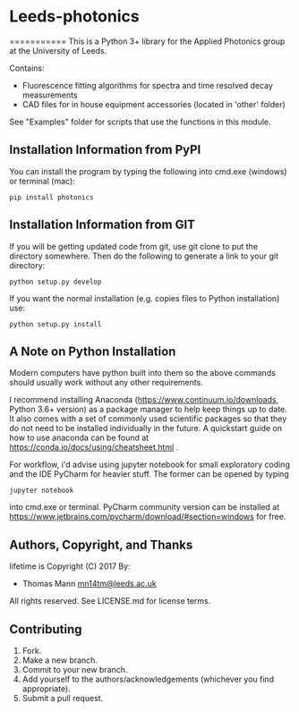 # Leeds-photonics

===========
This is a Python 3+ library for the Applied Photonics group at the University of Leeds.

Contains:
* Fluorescence fitting algorithms for spectra and time resolved decay measurements
* CAD files for in house equipment accessories (located in 'other' folder)

See "Examples" folder for scripts that use the functions in this module.


Installation Information from PyPI
----------------------------------

You can install the program by typing the following into cmd.exe (windows) or terminal (mac):
```
pip install photonics
```


Installation Information from GIT
---------------------------------
If you will be getting updated code from git, use git clone to put the directory
somewhere. Then do the following to generate a link to your git directory:
```
python setup.py develop
```

If you want the normal installation (e.g. copies files to Python installation) use:
```
python setup.py install
```


A Note on Python Installation
---------------------------------
Modern computers have python built into them so the above commands should usually work without any other requirements. 

I recommend installing Anaconda (https://www.continuum.io/downloads, Python 3.6+ version) as a package 
manager to help keep things up to date. It also comes with a set of commonly used scientific packages so that they
do not need to be installed individually in the future. A quickstart guide on how to use anaconda can be found at
https://conda.io/docs/using/cheatsheet.html .

For workflow, i'd advise using jupyter notebook for small exploratory coding and the IDE PyCharm for heavier stuff.
The former can be opened by typing 

```
jupyter notebook
```

into cmd.exe or terminal. PyCharm community version can be installed at 
https://www.jetbrains.com/pycharm/download/#section=windows for free.


Authors, Copyright, and Thanks
------------------------------
lifetime is Copyright (C) 2017 By:
 * Thomas Mann <mn14tm@leeds.ac.uk>
 
 All rights reserved.
See LICENSE.md for license terms.

Contributing
------------------------------
1. Fork.
2. Make a new branch.
3. Commit to your new branch.
4. Add yourself to the authors/acknowledgements (whichever you find appropriate).
5. Submit a pull request.
